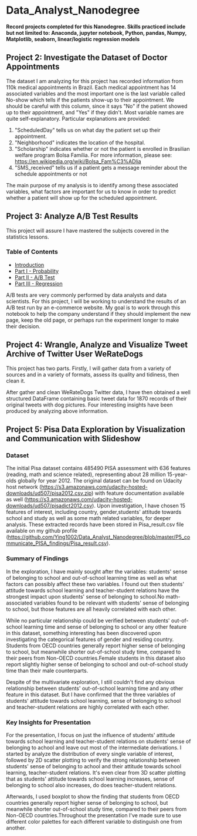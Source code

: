 # Data_Analyst_Nanodegree
**Record projects completed for this Nanodegree. Skills practiced include but not limited to: Anaconda, jupyter notebook, Python, pandas, Numpy, Matplotlib, seaborn, linear/logistic regression models**

## Project 2: Investigate the Dataset of Doctor Appointments

The dataset I am analyzing for this project has recorded information from 110k medical appointments in Brazil. Each medical appointment has 14 associated variables and the most important one is the last variable called No-show which tells if the patients show-up to their appointment. We should be careful with this column, since it says "No" if the patient showed up to their appointment, and "Yes" if they didn't. Most variable names are quite self-explanatory. Particular explanations are provided:

1) "ScheduledDay" tells us on what day the patient set up their appointment.
2) "Neighborhood" indicates the location of the hospital.
3) "Scholarship" indicates whether or not the patient is enrolled in Brasilian welfare program Bolsa Família. For more information, please see: https://en.wikipedia.org/wiki/Bolsa_Fam%C3%ADlia 
4) "SMS_received" tells us if a patient gets a message reminder about the schedule appointments or not

The main purpose of my analysis is to identify among these associated variables, what factors are important for  us to know in order to predict whether a patient will show up for the scheduled appointment.

##  Project 3: Analyze A/B Test Results

This project will assure I have mastered the subjects covered in the statistics lessons. 

### Table of Contents
- [Introduction](#intro)
- [Part I - Probability](#probability)
- [Part II - A/B Test](#ab_test)
- [Part III - Regression](#regression)


A/B tests are very commonly performed by data analysts and data scientists. For this project, I will be working to understand the results of an A/B test run by an e-commerce website. My goal is to work through this notebook to help the company understand if they should implement the new page, keep the old page, or perhaps run the experiment longer to make their decision.

##  Project 4: Wrangle, Analyze and Visualize Tweet Archive of Twitter User WeRateDogs

This project has two parts. Firstly, I will gather data from a variety of sources and in a variety of formats, assess its quality and tidiness, then clean it. 

After gather and clean WeRateDogs Twitter data, I have then obtained a well structured DataFrame containing basic tweet data for 1870 records of their original tweets with dog pictures. Four interesting insights have been produced by analyzing above information.


## Project 5: Pisa Data Exploration by Visualization and Communication with Slideshow

### Dataset

The initial Pisa dataset contains 485490 PISA assessment with 636 features (reading, math and science related), representing about 28 million 15-year-olds globally for year 2012. The original dataset can be found on Udacity host network (https://s3.amazonaws.com/udacity-hosted-downloads/ud507/pisa2012.csv.zip) with feature documentation available as well (https://s3.amazonaws.com/udacity-hosted-downloads/ud507/pisadict2012.csv).
Upon investigation, I have chosen 15 features of interest, including country, gender,students' attitude towards school and study as well as some math related variables, for deeper analysis. These extracted records have been stored in Pisa_result.csv file available on my github profile (https://github.com/Ying1002/Data_Analyst_Nanodegree/blob/master/P5_communicate_PISA_findings/Pisa_result.csv).

### Summary of Findings

In the exploration, I have mainly sought after the variables: students' sense of belonging to school and out-of-school learning time as well as what factors can possibly affect these two variables. I found out then students' attitude towards school learning and teacher-student relations have the strongest impact upon students' sense of belonging to school.No math-associated variables found to be relevant with students' sense of belonging to school, but those features are all heavily correlated with each other.

While no particular relationship could be verified between students' out-of-school learning time and sense of belonging to school or any other feature in this dataset, something interesting has been discovered upon investigating the categorical features of gender and residing country. Students from OECD countries generally report higher sense of belonging to school, but meanwhile shorter out-of-school study time, compared to their peers from Non-OECD countries.Female students in this dataset also report slightly higher sense of belonging to school and out-of-school study time than their male counterparts.

Despite of the multivariate exploration, I still couldn't find any obvious relationship between students' out-of-school learning time and any other feature in this dataset. But I have confirmed that the three variables of students' attitude towards school learning, sense of belonging to school and teacher-student relations are highly correlated with each other.

### Key Insights for Presentation

For the presentation, I focus on just the influence of students' attitude towards school learning and teacher-student relations on students' sense of belonging to achool and leave out most of the intermediate derivations. I started by analyze the distribution of every single variable of interest, followed by 2D scatter plotting to verify the strong relationship between students' sense of belonging to achool and their attitude towards school learning, teacher-student relations. It's even clear from 3D scatter plotting that as students' attitude towards school learning increases, sense of belonging to school also increases, do does teacher-student relations.

Afterwards, I used boxplot to show the finding that students from OECD countries generally report higher sense of belonging to school, but meanwhile shorter out-of-school study time, compared to their peers from Non-OECD countries.Throughout the presentation I've made sure to use different color palettes for each different variable to distinguish one from another.
